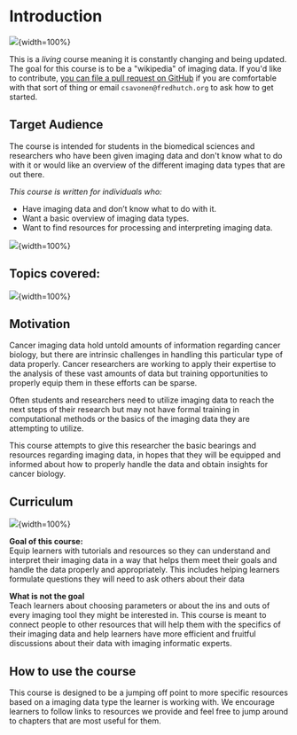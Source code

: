 


# Introduction

![](resources/images/01-intro_files/figure-docx//1ME0NbcIBmnHJRhX3JJyCwJuuomkl_BjJp6lD5oD5WnU_gd422c5de97_0_0.png){width=100%}

This is a *living* course meaning it is constantly changing and being updated. The goal for this course is to be a "wikipedia" of imaging data.
If you'd like to contribute, [you can file a pull request on GitHub](https://github.com/fhdsl/Cancer_Imaging_Informatics) if you are comfortable with that sort of thing or email `csavonen@fredhutch.org` to ask how to get started.

## Target Audience  

The course is intended for students in the biomedical sciences and researchers who have been given imaging data and don't know what to do with it or would like an overview of the different imaging data types that are out there.

_This course is written for individuals who:_   

- Have imaging data and don’t know what to do with it.
- Want a basic overview of imaging data types.
- Want to find resources for processing and interpreting imaging data.

![](resources/images/01-intro_files/figure-docx//1ME0NbcIBmnHJRhX3JJyCwJuuomkl_BjJp6lD5oD5WnU_g116525eff64_0_96.png){width=100%}

## Topics covered:

![](resources/images/01-intro_files/figure-docx//1ME0NbcIBmnHJRhX3JJyCwJuuomkl_BjJp6lD5oD5WnU_g11db7c97851_0_143.png){width=100%}

## Motivation

Cancer imaging data hold untold amounts of information regarding cancer biology, but there are intrinsic challenges in handling this particular type of data properly. Cancer researchers are working to apply their expertise to the analysis of these vast amounts of data but training opportunities to properly equip them in these efforts can be sparse.

Often students and researchers need to utilize imaging data to reach the next steps of their research but may not have formal training in computational methods or the basics of the imaging data they are attempting to utilize.

This course attempts to give this researcher the basic bearings and resources regarding imaging data, in hopes that they will be equipped and informed about how to properly handle the data and obtain insights for cancer biology.

## Curriculum  

![](resources/images/01-intro_files/figure-docx//1ME0NbcIBmnHJRhX3JJyCwJuuomkl_BjJp6lD5oD5WnU_gd422c5de97_0_10.png){width=100%}

**Goal of this course:**  
Equip learners with tutorials and resources so they can understand and interpret their imaging data in a way that helps them meet their goals and handle the data properly and appropriately.
This includes helping learners formulate questions they will need to ask others about their data

**What is not the goal**  
Teach learners about choosing parameters or about the ins and outs of every imaging tool they might be interested in. This course is meant to connect people to other resources that will help them with the specifics of their imaging data and help learners have more efficient and fruitful discussions about their data with imaging informatic experts.

## How to use the course

This course is designed to be a jumping off point to more specific resources based on a imaging data type the learner is working with. We encourage learners to follow links to resources we provide and feel free to jump around to chapters that are most useful for them.
